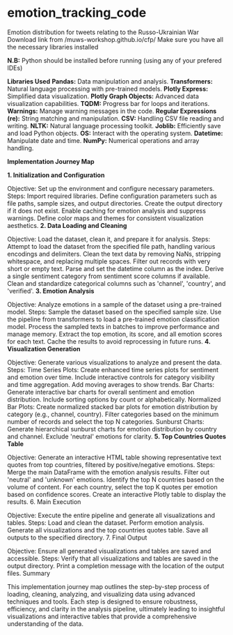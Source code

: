 # emotion_tracking_code
Emotion distribution for tweets relating to the Russo-Ukrainian War
Download link from /muws-workshop.github.io/cfp/
Make sure you have all the necessary libraries installed 

**N.B:** Python should be installed before running (using any of your prefered IDEs)

**Libraries Used**
**Pandas:** Data manipulation and analysis.
**Transformers:** Natural language processing with pre-trained models.
**Plotly Express:** Simplified data visualization.
**Plotly Graph Objects:** Advanced data visualization capabilities.
**TQDM:** Progress bar for loops and iterations.
**Warnings:** Manage warning messages in the code.
**Regular Expressions (re):** String matching and manipulation.
**CSV:** Handling CSV file reading and writing.
**NLTK:** Natural language processing toolkit.
**Joblib:** Efficiently save and load Python objects.
**OS:** Interact with the operating system.
**Datetime:** Manipulate date and time.
**NumPy:** Numerical operations and array handling.


**Implementation Journey Map**

**1. Initialization and Configuration**

Objective: Set up the environment and configure necessary parameters.
Steps:
Import required libraries.
Define configuration parameters such as file paths, sample sizes, and output directories.
Create the output directory if it does not exist.
Enable caching for emotion analysis and suppress warnings.
Define color maps and themes for consistent visualization aesthetics.
**2. Data Loading and Cleaning**

Objective: Load the dataset, clean it, and prepare it for analysis.
Steps:
Attempt to load the dataset from the specified file path, handling various encodings and delimiters.
Clean the text data by removing NaNs, stripping whitespace, and replacing multiple spaces.
Filter out records with very short or empty text.
Parse and set the datetime column as the index.
Derive a single sentiment category from sentiment score columns if available.
Clean and standardize categorical columns such as 'channel', 'country', and 'verified'.
**3. Emotion Analysis**

Objective: Analyze emotions in a sample of the dataset using a pre-trained model.
Steps:
Sample the dataset based on the specified sample size.
Use the pipeline from transformers to load a pre-trained emotion classification model.
Process the sampled texts in batches to improve performance and manage memory.
Extract the top emotion, its score, and all emotion scores for each text.
Cache the results to avoid reprocessing in future runs.
**4. Visualization Generation**

Objective: Generate various visualizations to analyze and present the data.
Steps:
Time Series Plots:
Create enhanced time series plots for sentiment and emotion over time.
Include interactive controls for category visibility and time aggregation.
Add moving averages to show trends.
Bar Charts:
Generate interactive bar charts for overall sentiment and emotion distribution.
Include sorting options by count or alphabetically.
Normalized Bar Plots:
Create normalized stacked bar plots for emotion distribution by category (e.g., channel, country).
Filter categories based on the minimum number of records and select the top N categories.
Sunburst Charts:
Generate hierarchical sunburst charts for emotion distribution by country and channel.
Exclude 'neutral' emotions for clarity.
**5. Top Countries Quotes Table**

Objective: Generate an interactive HTML table showing representative text quotes from top countries, filtered by positive/negative emotions.
Steps:
Merge the main DataFrame with the emotion analysis results.
Filter out 'neutral' and 'unknown' emotions.
Identify the top N countries based on the volume of content.
For each country, select the top K quotes per emotion based on confidence scores.
Create an interactive Plotly table to display the results.
6. Main Execution

Objective: Execute the entire pipeline and generate all visualizations and tables.
Steps:
Load and clean the dataset.
Perform emotion analysis.
Generate all visualizations and the top countries quotes table.
Save all outputs to the specified directory.
7. Final Output

Objective: Ensure all generated visualizations and tables are saved and accessible.
Steps:
Verify that all visualizations and tables are saved in the output directory.
Print a completion message with the location of the output files.
Summary

This implementation journey map outlines the step-by-step process of loading, cleaning, analyzing, and visualizing data using advanced techniques and tools. Each step is designed to ensure robustness, efficiency, and clarity in the analysis pipeline, ultimately leading to insightful visualizations and interactive tables that provide a comprehensive understanding of the data.

